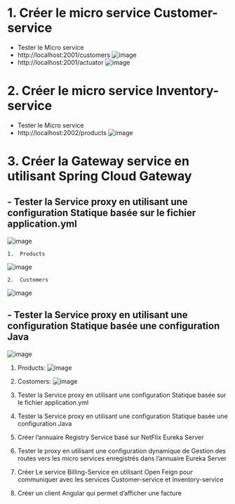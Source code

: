 # 1. Créer le micro service Customer-service 
  - Tester le Micro service
  - http://localhost:2001/customers
  ![image](https://github.com/assiabenghdaif/Syst-mes-Distribu-s/assets/99361390/cd334800-aef2-4e74-99df-4e4210975cc0)
  - http://localhost:2001/actuator
  ![image](https://github.com/assiabenghdaif/Syst-mes-Distribu-s/assets/99361390/ad9f2812-3b73-44d1-a5d2-2b71b1bcc448)

# 2. Créer le micro service Inventory-service 
  - Tester le Micro service
  - http://localhost:2002/products
  ![image](https://github.com/assiabenghdaif/Syst-mes-Distribu-s/assets/99361390/869dcfbb-60f0-4e5a-9171-ed7962311b50)

# 3. Créer la Gateway service en utilisant Spring Cloud Gateway
  ## - Tester la Service proxy en utilisant une configuration Statique basée sur le fichier application.yml
  ![image](https://github.com/assiabenghdaif/Syst-mes-Distribu-s/assets/99361390/155a4e79-9bc5-45a8-acfd-ed4f1062358a)

    1.  Products
   ![image](https://github.com/assiabenghdaif/Syst-mes-Distribu-s/assets/99361390/e300ee04-d643-4ecf-b566-36f98b762084)

    2.  Customers
   ![image](https://github.com/assiabenghdaif/Syst-mes-Distribu-s/assets/99361390/4f77d863-4028-4523-bab6-44e35771033d)
    
  ## - Tester la Service proxy en utilisant une configuration Statique basée une configuration Java
  ![image](https://github.com/assiabenghdaif/Syst-mes-Distribu-s/assets/99361390/f5a06b06-4ed4-4e47-87ea-821ce48fcb80)

  1.  Products:
 ![image](https://github.com/assiabenghdaif/Syst-mes-Distribu-s/assets/99361390/40a2c67d-b776-43f3-a8a6-a9a6e6ceaa77)
  2.  Costomers:
![image](https://github.com/assiabenghdaif/Syst-mes-Distribu-s/assets/99361390/b30e4f89-4dd2-4510-b64d-9185e9c888c8)
    




1. Tester la Service proxy en utilisant une configuration Statique basée
sur le fichier application.yml
2. Tester la Service proxy en utilisant une configuration Statique basée
une configuration Java
4. Créer l’annuaire Registry Service basé sur NetFlix Eureka Server
5. Tester le proxy en utilisant une configuration dynamique de Gestion des
routes vers les micro services enregistrés dans l’annuaire Eureka Server
6. Créer Le service Billing-Service en utilisant Open Feign pour
communiquer avec les services Customer-service et Inventory-service
7. Créer un client Angular qui permet d’afficher une facture




